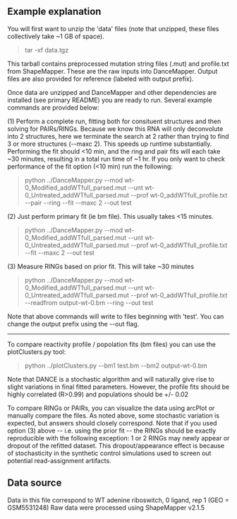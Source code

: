 
Example explanation
-------------------

You will first want to unzip the 'data' files (note that unzipped, these files collectively take ~1 GB of space).

>tar -xf data.tgz

This tarball contains preprocessed mutation string files (.mut) and profile.txt from ShapeMapper. These are the raw inputs into DanceMapper. 
Output files are also provided for reference (labeled with output prefix).


Once data are unzipped and DanceMapper and other dependencies are installed (see primary README) you are ready to run. 
Several example commands are provided below:


(1)  Perform a complete run, fitting both for consituent structures and then solving for PAIRs/RINGs. Because we know this RNA will only deconvolute into 2 structures,
here we terminate the search at 2 rather than trying to find 3 or more structures (--maxc 2). This speeds up runtime substantially. Performing the fit should <10 min, and the
ring and pair fits will each take ~30 minutes, resulting in a total run time of ~1 hr. If you only want to check performance of the fit option (<10 min) run the following:

>python ../DanceMapper.py --mod wt-0_Modified_addWTfull_parsed.mut --unt wt-0_Untreated_addWTfull_parsed.mut --prof wt-0_addWTfull_profile.txt --pair --ring --fit --maxc 2 --out test


(2) Just perform primary fit (ie bm file). This usually takes <15 minutes.

>python ../DanceMapper.py --mod wt-0_Modified_addWTfull_parsed.mut --unt wt-0_Untreated_addWTfull_parsed.mut --prof wt-0_addWTfull_profile.txt --fit --maxc 2 --out test


(3) Measure RINGs based on prior fit. This will take ~30 minutes

>python ../DanceMapper.py --mod wt-0_Modified_addWTfull_parsed.mut --unt wt-0_Untreated_addWTfull_parsed.mut --prof wt-0_addWTfull_profile.txt --readfrom output-wt-0.bm --ring --out test


Note that above commands will write to files beginning with 'test'. You can change the output prefix using the --out flag.


---


To compare reactivity profile / popolation fits (bm files) you can use the plotClusters.py tool:

>python ../plotClusters.py --bm1 test.bm --bm2 output-wt-0.bm

Note that DANCE is a stochastic algorithm and will naturally give rise to slight variations in final fitted parameters. However, the profile fits should be highly
correlated (R>0.99) and populations should be +/- 0.02


To compare RINGs or PAIRs, you can visualize the data using arcPlot or manually compare the files. As noted above, some stochastic variation is expected, 
but answers should closely correspond. Note that if you used option (3) above -- i.e. using the prior fit -- the RINGs should be exactly 
reproducible with the following exception: 1 or 2 RINGs may newly appear or dropout of the refitted dataset. This dropout/appearance effect is because of 
stochasticity in the synthetic control simulations used to screen out potential read-assignment artifacts.



Data source
-----------
Data in this file correspond to WT adenine riboswitch, 0 ligand, rep 1 (GEO = GSM5531248)
Raw data were processed using ShapeMapper v2.1.5

